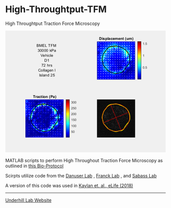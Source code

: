 # High-Throughtput-TFM
High Throughtput Traction Force Microscopy

![Alt Text](TFM%20img.png?raw=trueraw=true)

MATLAB scripts to perform High Throughout Traction Force Microscopy as outlined in [this Bio-Protocol](https://bio-protocol.org)

Scirpts utilize code from the
[Danuser Lab](https://github.com/DanuserLab/TFM)
,
[Franck Lab](https://github.com/FranckLab/qDIC)
, and 
[Sabass Lab](https://github.com/CellMicroMechanics/Easy-to-use_TFM_package)

A version of this code was used in [Kaylan et. al., eLife (2018)](https://elifesciences.org/articles/38536)

----------------------
[Underhill Lab Website](http://underhill.bioen.illinois.edu/index.html)

